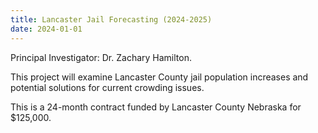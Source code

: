 ```yaml
---
title: Lancaster Jail Forecasting (2024-2025)
date: 2024-01-01
---
```


Principal Investigator: Dr. Zachary Hamilton.

<!--more-->

This project will examine Lancaster County jail population increases and potential solutions for current crowding issues. 

This is a 24-month contract funded by Lancaster County Nebraska for $125,000.

